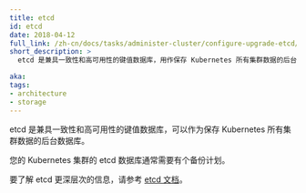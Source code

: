 ```yaml
---
title: etcd
id: etcd
date: 2018-04-12
full_link: /zh-cn/docs/tasks/administer-cluster/configure-upgrade-etcd/
short_description: >
  etcd 是兼具一致性和高可用性的键值数据库，用作保存 Kubernetes 所有集群数据的后台数据库。

aka: 
tags:
- architecture
- storage
---
```


<!--
---
title: etcd
id: etcd
date: 2018-04-12
full_link: /docs/tasks/administer-cluster/configure-upgrade-etcd/
short_description: >
  Consistent and highly-available key value store used as Kubernetes' backing store for all cluster data.

aka: 
tags:
- architecture
- storage
---
-->

<!--
 Consistent and highly-available key value store used as Kubernetes' backing store for all cluster data.
-->

etcd 是兼具一致性和高可用性的键值数据库，可以作为保存 Kubernetes 所有集群数据的后台数据库。

<!--more--> 
<!--
If your Kubernetes cluster uses etcd as its backing store, make sure you have a
[back up](/docs/tasks/administer-cluster/configure-upgrade-etcd/#backing-up-an-etcd-cluster) plan
for those data.
-->	
您的 Kubernetes 集群的 etcd 数据库通常需要有个备份计划。
<!--
You can find in-depth information about etcd in the official [documentation](https://etcd.io/docs/).
-->

要了解 etcd 更深层次的信息，请参考 [etcd 文档](https://etcd.io/docs/)。
